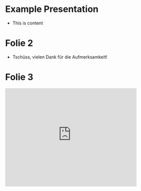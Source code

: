 # Example Presentation

- This is content

# Folie 2

- Tschüss, vielen Dank für die Aufmerksamkeit!

# Folie 3

<p><iframe width="420" height="315" src="https://www.youtube.com/embed/YsbrRAgv1b4" frameborder="0" allowfullscreen></iframe></p>